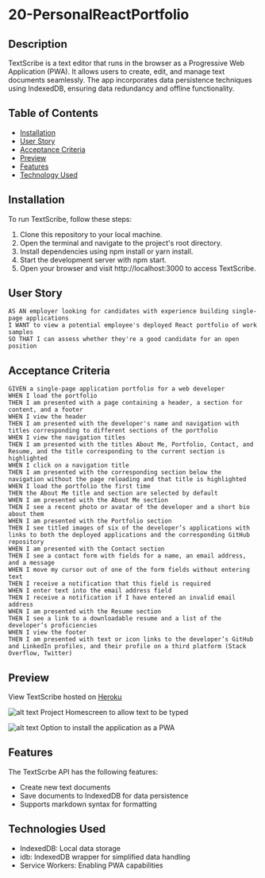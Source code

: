 # 20-PersonalReactPortfolio

## Description
TextScribe is a  text editor that runs in the browser as a Progressive Web Application (PWA). It allows users to create, edit, and manage text documents seamlessly. The app incorporates data persistence techniques using IndexedDB, ensuring data redundancy and offline functionality.

## Table of Contents

- [Installation](#installation)
- [User Story](#user-story)
- [Acceptance Criteria](#acceptance-criteria)
- [Preview](#preview)
- [Features](#features)
- [Technology Used](#technologies-used)


## Installation
To run TextScribe, follow these steps:

1. Clone this repository to your local machine.
2. Open the terminal and navigate to the project's root directory.
3. Install dependencies using npm install or yarn install.
4. Start the development server with npm start.
5. Open your browser and visit http://localhost:3000 to access TextScribe.

## User Story
```
AS AN employer looking for candidates with experience building single-page applications
I WANT to view a potential employee's deployed React portfolio of work samples
SO THAT I can assess whether they're a good candidate for an open position
```

## Acceptance Criteria
```
GIVEN a single-page application portfolio for a web developer
WHEN I load the portfolio
THEN I am presented with a page containing a header, a section for content, and a footer
WHEN I view the header
THEN I am presented with the developer's name and navigation with titles corresponding to different sections of the portfolio
WHEN I view the navigation titles
THEN I am presented with the titles About Me, Portfolio, Contact, and Resume, and the title corresponding to the current section is highlighted
WHEN I click on a navigation title
THEN I am presented with the corresponding section below the navigation without the page reloading and that title is highlighted
WHEN I load the portfolio the first time
THEN the About Me title and section are selected by default
WHEN I am presented with the About Me section
THEN I see a recent photo or avatar of the developer and a short bio about them
WHEN I am presented with the Portfolio section
THEN I see titled images of six of the developer’s applications with links to both the deployed applications and the corresponding GitHub repository
WHEN I am presented with the Contact section
THEN I see a contact form with fields for a name, an email address, and a message
WHEN I move my cursor out of one of the form fields without entering text
THEN I receive a notification that this field is required
WHEN I enter text into the email address field
THEN I receive a notification if I have entered an invalid email address
WHEN I am presented with the Resume section
THEN I see a link to a downloadable resume and a list of the developer’s proficiencies
WHEN I view the footer
THEN I am presented with text or icon links to the developer’s GitHub and LinkedIn profiles, and their profile on a third platform (Stack Overflow, Twitter) 
```

## Preview
View TextScribe hosted on [Heroku](https://textscribe-a44a925d489a.herokuapp.com/)

![alt text](/media/HomeScreenshot.png)
Project Homescreen to allow text to be typed

![alt text](/media/InstallApp.png)
Option to install the application as a PWA

## Features
The TextScrbe API has the following features:
- Create new text documents
- Save documents to IndexedDB for data persistence
- Supports markdown syntax for formatting

## Technologies Used
- IndexedDB: Local data storage
- idb: IndexedDB wrapper for simplified data handling
- Service Workers: Enabling PWA capabilities
